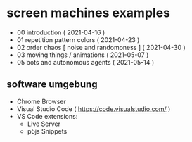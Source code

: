 # screen machines examples

* 00 introduction ( 2021-04-16 )
* 01 repetition pattern colors ( 2021-04-23 )
* 02 order chaos [ noise and randomoness ] ( 2021-04-30 )
* 03 moving things / animations ( 2021-05-07 )
* 05 bots and autonomous agents ( 2021-05-14 )

## software umgebung
* Chrome Browser
* Visual Studio Code ( https://code.visualstudio.com/ )
* VS Code extensions:
  - Live Server
  - p5js Snippets

